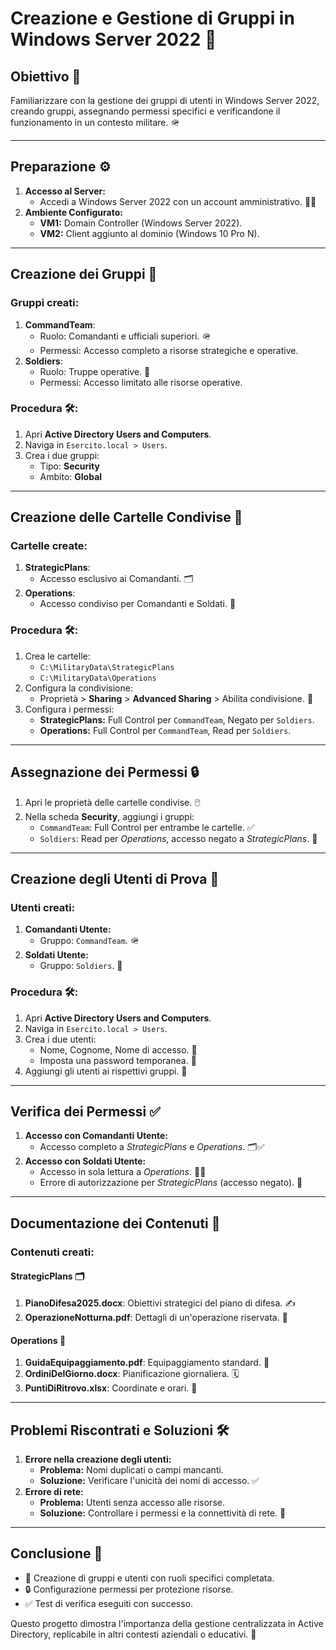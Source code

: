 
# Creazione e Gestione di Gruppi in Windows Server 2022 🎯

## Obiettivo 🚀
Familiarizzare con la gestione dei gruppi di utenti in Windows Server 2022, creando gruppi, assegnando permessi specifici e verificandone il funzionamento in un contesto militare. 🪖

---

## Preparazione ⚙️
1. **Accesso al Server:**
   - Accedi a Windows Server 2022 con un account amministrativo. 👨‍💻
2. **Ambiente Configurato:**
   - **VM1:** Domain Controller (Windows Server 2022).
   - **VM2:** Client aggiunto al dominio (Windows 10 Pro N).

---

## Creazione dei Gruppi 👥
### Gruppi creati:
1. **CommandTeam**:
   - Ruolo: Comandanti e ufficiali superiori. 🪖
   - Permessi: Accesso completo a risorse strategiche e operative.
2. **Soldiers**:
   - Ruolo: Truppe operative. 🥾
   - Permessi: Accesso limitato alle risorse operative.

### Procedura 🛠️:
1. Apri **Active Directory Users and Computers**.
2. Naviga in `Esercito.local > Users`.
3. Crea i due gruppi:
   - Tipo: **Security**
   - Ambito: **Global**

---

## Creazione delle Cartelle Condivise 📂
### Cartelle create:
1. **StrategicPlans**:
   - Accesso esclusivo ai Comandanti. 🗂️
2. **Operations**:
   - Accesso condiviso per Comandanti e Soldati. 📜

### Procedura 🛠️:
1. Crea le cartelle:
   - `C:\MilitaryData\StrategicPlans`
   - `C:\MilitaryData\Operations`
2. Configura la condivisione:
   - Proprietà > **Sharing** > **Advanced Sharing** > Abilita condivisione. 🔗
3. Configura i permessi:
   - **StrategicPlans:** Full Control per `CommandTeam`, Negato per `Soldiers`.
   - **Operations:** Full Control per `CommandTeam`, Read per `Soldiers`.

---

## Assegnazione dei Permessi 🔒
1. Apri le proprietà delle cartelle condivise. 🖱️
2. Nella scheda **Security**, aggiungi i gruppi:
   - `CommandTeam`: Full Control per entrambe le cartelle. ✅
   - `Soldiers`: Read per *Operations*, accesso negato a *StrategicPlans*. 🚫

---

## Creazione degli Utenti di Prova 👤
### Utenti creati:
1. **Comandanti Utente:**
   - Gruppo: `CommandTeam`. 🪖
2. **Soldati Utente:**
   - Gruppo: `Soldiers`. 🥾

### Procedura 🛠️:
1. Apri **Active Directory Users and Computers**.
2. Naviga in `Esercito.local > Users`.
3. Crea i due utenti:
   - Nome, Cognome, Nome di accesso. 📝
   - Imposta una password temporanea. 🔑
4. Aggiungi gli utenti ai rispettivi gruppi. 🔗

---

## Verifica dei Permessi ✅
1. **Accesso con Comandanti Utente:**
   - Accesso completo a *StrategicPlans* e *Operations*. 🗂️✅
2. **Accesso con Soldati Utente:**
   - Accesso in sola lettura a *Operations*. 📜✅
   - Errore di autorizzazione per *StrategicPlans* (accesso negato). 🚫

---

## Documentazione dei Contenuti 📄
### Contenuti creati:
#### StrategicPlans 🗂️
1. **PianoDifesa2025.docx**: Obiettivi strategici del piano di difesa. ✍️
2. **OperazioneNotturna.pdf**: Dettagli di un'operazione riservata. 📑

#### Operations 📜
1. **GuidaEquipaggiamento.pdf**: Equipaggiamento standard. 🎒
2. **OrdiniDelGiorno.docx**: Pianificazione giornaliera. 🗓️
3. **PuntiDiRitrovo.xlsx**: Coordinate e orari. 📍

---

## Problemi Riscontrati e Soluzioni 🛠️
1. **Errore nella creazione degli utenti:**
   - **Problema:** Nomi duplicati o campi mancanti.
   - **Soluzione:** Verificare l'unicità dei nomi di accesso. ✅
2. **Errore di rete:**
   - **Problema:** Utenti senza accesso alle risorse.
   - **Soluzione:** Controllare i permessi e la connettività di rete. 🔧

---

## Conclusione 🏁
- 🎯 Creazione di gruppi e utenti con ruoli specifici completata.
- 🔒 Configurazione permessi per protezione risorse.
- ✅ Test di verifica eseguiti con successo.

Questo progetto dimostra l'importanza della gestione centralizzata in Active Directory, replicabile in altri contesti aziendali o educativi. 🚀
